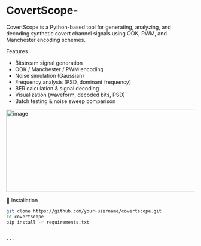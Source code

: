 # CovertScope-
CovertScope is a Python-based tool for generating, analyzing, and decoding synthetic covert channel signals using OOK, PWM, and Manchester encoding schemes.

Features

- Bitstream signal generation
- OOK / Manchester / PWM encoding
- Noise simulation (Gaussian)
- Frequency analysis (PSD, dominant frequency)
- BER calculation & signal decoding
- Visualization (waveform, decoded bits, PSD)
- Batch testing & noise sweep comparison

<img width="1615" height="220" alt="image" src="https://github.com/user-attachments/assets/15d481ed-e101-469d-8a3c-728ec19f3cf8" />

 🚀 Installation

```bash
git clone https://github.com/your-username/covertscope.git
cd covertscope
pip install -r requirements.txt


...


